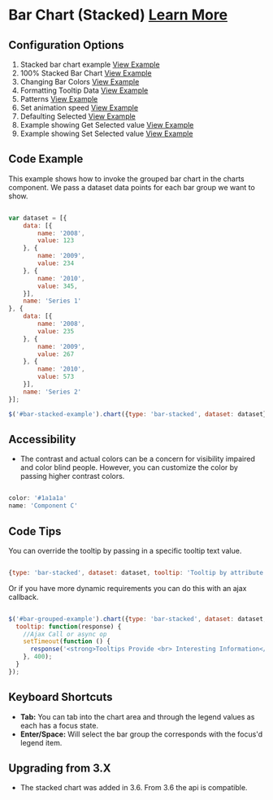 
# Bar Chart (Stacked)  [Learn More](#)

## Configuration Options

1. Stacked bar chart example [View Example]( ../components/bar-stacked/example-index)
2. 100% Stacked Bar Chart [View Example]( ../components/bar-stacked/example-stacked-100)
3. Changing Bar Colors [View Example]( ../components/bar-stacked/example-stacked-colors)
4. Formatting Tooltip Data [View Example]( ../components/bar-stacked/example-stacked-formatter-string)
5. Patterns [View Example]( ../components/bar-stacked/example-stacked-patterns)
6. Set animation speed [View Example]( ../components/bar-stacked/example-animation)
7. Defaulting Selected [View Example]( ../components/bar-stacked/example-stacked-selected)
8. Example showing Get Selected value [View Example]( ../components/bar-stacked/example-get-selected)
9. Example showing Set Selected value [View Example]( ../components/bar-stacked/example-set-selected)

## Code Example

This example shows how to invoke the grouped bar chart in the charts component. We pass a dataset data points for each bar group we want to show.
```javascript

var dataset = [{
    data: [{
        name: '2008',
        value: 123
    }, {
        name: '2009',
        value: 234
    }, {
        name: '2010',
        value: 345,
    }],
    name: 'Series 1'
}, {
    data: [{
        name: '2008',
        value: 235
    }, {
        name: '2009',
        value: 267
    }, {
        name: '2010',
        value: 573
    }],
    name: 'Series 2'
}];

$('#bar-stacked-example').chart({type: 'bar-stacked', dataset: dataset});


```

## Accessibility

- The contrast and actual colors can be a concern for visibility impaired and color blind people. However, you can customize the color by passing higher contrast colors.

```javascript

color: '#1a1a1a'
name: 'Component C'

```

## Code Tips

You can override the tooltip by passing in a specific tooltip text value.

```javascript

{type: 'bar-stacked', dataset: dataset, tooltip: 'Tooltip by attribute'}


```

Or if you have more dynamic requirements you can do this with an ajax callback.

```javascript

$('#bar-grouped-example').chart({type: 'bar-stacked', dataset: dataset,
  tooltip: function(response) {
    //Ajax Call or async op
    setTimeout(function () {
      response('<strong>Tooltips Provide <br> Interesting Information</strong>');
    }, 400);
  }
});


```

## Keyboard Shortcuts

-   **Tab:** You can tab into the chart area and through the legend values as each has a focus state.
-   **Enter/Space:** Will select the bar group the corresponds with the focus'd legend item.

## Upgrading from 3.X

-   The stacked chart was added in 3.6. From 3.6 the api is compatible.
